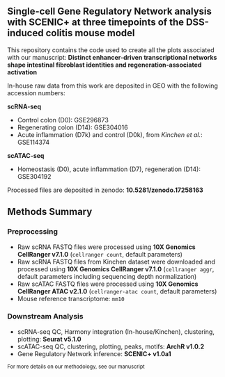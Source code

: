 ## Single-cell Gene Regulatory Network analysis with SCENIC+ at three timepoints of the DSS-induced colitis mouse model

This repository contains the code used to create all the plots associated with our manuscript: **Distinct enhancer-driven transcriptional networks shape intestinal fibroblast identities and regeneration-associated activation** 

In-house raw data from this work are deposited in GEO with the following accession numbers: 

**scRNA-seq**
  - Control colon (D0): GSE296873
  - Regenerating colon (D14): GSE304016
  - Acute inflammation (D7k) and control (D0k), from *Kinchen et al.*: GSE114374
  
**scATAC-seq**
  - Homeostasis (D0), acute inflammation (D7), regeneration (D14): GSE304192


Processed files are deposited in zenodo: **10.5281/zenodo.17258163**

## Methods Summary

### Preprocessing

-   Raw scRNA FASTQ files were processed using **10X Genomics CellRanger v7.1.0** (`cellranger count`, default parameters)
-   Raw scRNA FASTQ files from Kinchen dataset were downloaded and processed using **10X Genomics CellRanger v7.1.0** (`cellranger aggr`, default parameters including sequencing depth normalization)
-   Raw scATAC FASTQ files were processed using **10X Genomics CellRanger ATAC v2.1.0** (`cellranger-atac count`, default parameters)
-   Mouse reference transcriptome: `mm10` 

### Downstream Analysis

-   scRNA-seq QC, Harmony integration (In-house/Kinchen), clustering, plotting: **Seurat v5.1.0**
-   scATAC-seq QC, clustering, plotting, peaks, motifs: **ArchR v1.0.2**
-   Gene Regulatory Network inference: **SCENIC+ v1.0a1**

<sub>For more details on our methodology, see our manuscript

